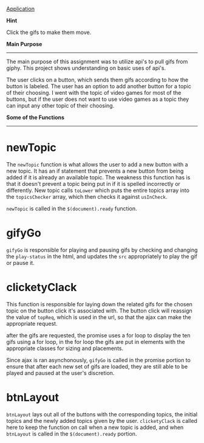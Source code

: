 [Application](https://cragady.github.io/giphy-games/)

**Hint**

Click the gifs to make them move.

**Main Purpose**<hr>

The main purpose of this assignment was to utilize api's to pull gifs from giphy. This project shows understanding on basic uses of api's. 

The user clicks on a button, which sends them gifs according to how the button is labeled. The user has an option to add another button for a topic of their choosing. I went with the topic of video games for most of the buttons, but if the user does not want to use video games as a topic they can input any other topic of their choosing.


**Some of the Functions**<hr>

<h1>newTopic</h1>

The `newTopic` function is what allows the user to add a new button with a new topic. It has an if statement that prevents a new button from being added if it is already an available topic. The weakness this function has is that it doesn't prevent a topic being put in if it is spelled incorrectly or differently. New topic calls `toLower` which puts the entire topics array into the `topicsChecker` array, which then checks it against `usInCheck`. 

`newTopic` is called in the `$(document).ready` function.

<h1>gifyGo</h1>

`gifyGo` is responsible for playing and pausing gifs by checking and changing the `play-status` in the html, and updates the `src` appropriately to play the gif or pause it.

<h1>clicketyClack</h1>

This function is responsible for laying down the related gifs for the chosen topic on the button click it's associated with. The button click will reassign the value of `topReq`, which is used in the url, so that the ajax can make the appropriate request. 

after the gifs are requested, the promise uses a for loop to display the ten gifs using a for loop, in the for loop the gifs are put in elements with the appropriate classes for sizing and placements.

Since ajax is ran asynchonously, `gifyGo` is called in the promise portion to ensure that after each new set of gifs are loaded, they are still able to be played and paused at the user's discretion.

<h1>btnLayout</h1>

`btnLayout` lays out all of the buttons with the corresponding topics, the initial topics and the newly added topics given by the user. `clicketyClack` is called here to keep the function on call when a new topic is added, and when `btnLayout` is called in the `$(document).ready` portion.